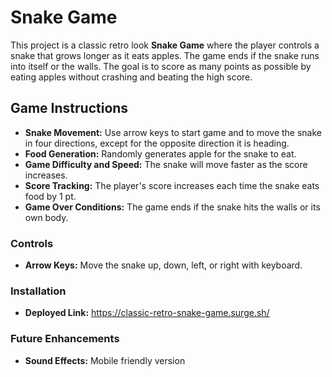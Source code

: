 # Snake Game

This project is a classic retro look **Snake Game** where the player controls a snake that grows longer as it eats apples. The game ends if the snake runs into itself or the walls. The goal is to score as many points as possible by eating apples without crashing and beating the high score.

## Game Instructions

- **Snake Movement:** Use arrow keys to start game and to move the snake in four directions, except for the opposite direction it is heading.
- **Food Generation:** Randomly generates apple for the snake to eat.
- **Game Difficulty and Speed:** The snake will move faster as the score increases.
- **Score Tracking:** The player's score increases each time the snake eats food by 1 pt.
- **Game Over Conditions:** The game ends if the snake hits the walls or its own body.

### Controls

- **Arrow Keys:** Move the snake up, down, left, or right with keyboard.


### Installation

- **Deployed Link:** https://classic-retro-snake-game.surge.sh/
    


### Future Enhancements

- **Sound Effects:** Mobile friendly version

